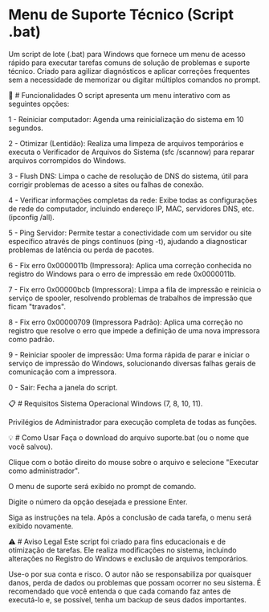 # Menu de Suporte Técnico (Script .bat)
Um script de lote (.bat) para Windows que fornece um menu de acesso rápido para executar tarefas comuns de solução de problemas e suporte técnico. Criado para agilizar diagnósticos e aplicar correções frequentes sem a necessidade de memorizar ou digitar múltiplos comandos no prompt.

🚀 # Funcionalidades
O script apresenta um menu interativo com as seguintes opções:

1 - Reiniciar computador: Agenda uma reinicialização do sistema em 10 segundos.

2 - Otimizar (Lentidão): Realiza uma limpeza de arquivos temporários e executa o Verificador de Arquivos do Sistema (sfc /scannow) para reparar arquivos corrompidos do Windows.

3 - Flush DNS: Limpa o cache de resolução de DNS do sistema, útil para corrigir problemas de acesso a sites ou falhas de conexão.

4 - Verificar informações completas da rede: Exibe todas as configurações de rede do computador, incluindo endereço IP, MAC, servidores DNS, etc. (ipconfig /all).

5 - Ping Servidor: Permite testar a conectividade com um servidor ou site específico através de pings contínuos (ping -t), ajudando a diagnosticar problemas de latência ou perda de pacotes.

6 - Fix erro 0x0000011b (Impressora): Aplica uma correção conhecida no registro do Windows para o erro de impressão em rede 0x0000011b.

7 - Fix erro 0x00000bcb (Impressora): Limpa a fila de impressão e reinicia o serviço de spooler, resolvendo problemas de trabalhos de impressão que ficam "travados".

8 - Fix erro 0x00000709 (Impressora Padrão): Aplica uma correção no registro que resolve o erro que impede a definição de uma nova impressora como padrão.

9 - Reiniciar spooler de impressão: Uma forma rápida de parar e iniciar o serviço de impressão do Windows, solucionando diversas falhas gerais de comunicação com a impressora.

0 - Sair: Fecha a janela do script.

📋 # Requisitos
Sistema Operacional Windows (7, 8, 10, 11).

Privilégios de Administrador para execução completa de todas as funções.



💡 # Como Usar
Faça o download do arquivo suporte.bat (ou o nome que você salvou).

Clique com o botão direito do mouse sobre o arquivo e selecione "Executar como administrador".

O menu de suporte será exibido no prompt de comando.

Digite o número da opção desejada e pressione Enter.

Siga as instruções na tela. Após a conclusão de cada tarefa, o menu será exibido novamente.

⚠️ # Aviso Legal
Este script foi criado para fins educacionais e de otimização de tarefas. Ele realiza modificações no sistema, incluindo alterações no Registro do Windows e exclusão de arquivos temporários.

Use-o por sua conta e risco. O autor não se responsabiliza por quaisquer danos, perda de dados ou problemas que possam ocorrer no seu sistema. É recomendado que você entenda o que cada comando faz antes de executá-lo e, se possível, tenha um backup de seus dados importantes.
